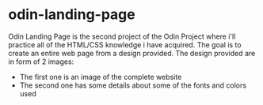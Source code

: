# odin-landing-page

Odin Landing Page is the second project of the Odin Project where i'll practice all of the HTML/CSS knowledge i have acquired. 
The goal is to create an entire web page from a design provided.
The design provided are in form of 2 images:
- The first one is an image of the complete website
- The second one has some details about some of the fonts and colors used
